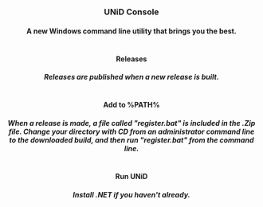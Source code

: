 <div align="center">
  <h3>UNiD Console</h3>
  <h4>A new Windows command line utility that brings you the best.</h4>
  <h1></h1>
  <h4>Releases</h4>
  <h5>Releases are published when a new release is built.</h5>
  <h1></h1>
  <h4>Add to %PATH%</h4>
  <h5>When a release is made, a file called "register.bat" is included in the .Zip file. Change your directory with CD from an administrator command line to the downloaded build, and then run "register.bat" from the command line.</h5>
  <h1></h1>
  <h4>Run UNiD</h4>
  <h5>Install .NET if you haven't already.</h5>
</div>
